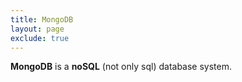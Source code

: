 ```yaml
---
title: MongoDB
layout: page
exclude: true
---
```


**MongoDB** is a **noSQL** (not only sql) database system. 
<!--stackedit_data:
eyJoaXN0b3J5IjpbLTI2Mjk1MjUxOV19
-->